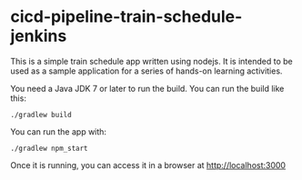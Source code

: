 # cicd-pipeline-train-schedule-jenkins

This is a simple train schedule app written using nodejs. It is intended to be used as a sample application for a series of hands-on learning activities.


You need a Java JDK 7 or later to run the build. You can run the build like this:

    ./gradlew build

You can run the app with:

    ./gradlew npm_start
    

Once it is running, you can access it in a browser at [http://localhost:3000](http://localhost:3000)
